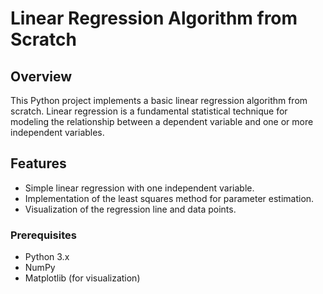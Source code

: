 # Linear Regression Algorithm from Scratch

## Overview

This Python project implements a basic linear regression algorithm from scratch. Linear regression is a fundamental statistical technique for modeling the relationship between a dependent variable and one or more independent variables.

## Features

- Simple linear regression with one independent variable.
- Implementation of the least squares method for parameter estimation.
- Visualization of the regression line and data points.


### Prerequisites

- Python 3.x
- NumPy
- Matplotlib (for visualization)

